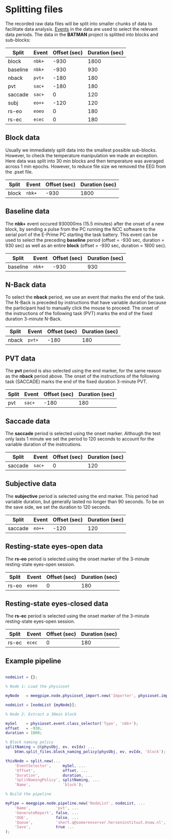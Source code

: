 Splitting files
===

The recorded raw data files will be split into smaller chunks of data to facilitate data 
analysis. [Events][events] in the data are used to select the relevant data periods. The data
in the __BATMAN__ project is splitted into blocks and sub-blocks:


Split    | Event  | Offset (sec) | Duration (sec) 
---------|--------|--------------|---------------
block    | `nbk+` | -930         | 1800
baseline | `nbk+` | -930         | 930
nback    | `pvt+` | -180         | 180
pvt      | `sac+` | -180         | 180
saccade  | `sac+` | 0            | 120
subj     | `eo++` | -120         | 120
rs-eo    | `eoeo` | 0            | 180
rs-ec    | `ecec` | 0            | 180


[events]: /+btmn/+event_selectors/README.md

## Block data

Usually we immediately split data into the smallest possible sub-blocks. However, to check 
the temperature manipulation we made an exception. Here data was split into 30 min blocks and then 
temperature was averaged across 1 min epochs. However, to reduce file size we removed the EEG
from the .pset file.

Split    | Event  | Offset (sec) | Duration (sec) 
---------|--------|--------------|---------------
block    | `nbk+` | -930         | 1800

## Baseline data

The __nbk+__ event occured 930000ms (15.5 minutes) after the onset of a new block, by sending a pulse from
the PC running the NCC software to the serial port of the E-Prime PC starting the task battery.
This event can be used to select the preceding __baseline__ period (offset = -930 sec, duration = 930 sec) 
as well as an entire __block__ (offset = -930 sec, duration = 1800 sec). 

Split    | Event  | Offset (sec) | Duration (sec) 
---------|--------|--------------|---------------
baseline | `nbk+` | -930         | 930


## N-Back data

To select the __nback__ period, we use an event that marks the end of the task. The 
N-Back is preceded by instructions that have variable duration because the participant had 
to manually click the mouse to proceed. The onset of the instructions of the following task 
(PVT) marks the end of the fixed duration 3-minute N-Back.

Split  | Event  | Offset (sec) | Duration (sec) 
-------|--------|--------------|---------------
nback  | `pvt+` | -180         | 180
  

## PVT data

The __pvt__ period is also selected using the end marker, for the 
same reason as the __nback__ period above. The onset of the instructions of the following task 
(SACCADE) marks the end of the fixed duration 3-minute PVT.

Split  | Event  | Offset (sec) | Duration (sec) 
-------|--------|--------------|---------------
pvt    | `sac+` | -180         | 180

## Saccade data

The __saccade__ period is selected using the onset marker. Although the test only lasts 1 minute we set 
the period to 120 seconds to account for the variable duration of the instrcutions.

Split   | Event  | Offset (sec) | Duration (sec) 
--------|--------|--------------|---------------
saccade | `sac+` | 0            | 120

## Subjective data

The __subjective__ period is selected using the end marker. This period had variable duration, but generally
lasted no longer than 90 seconds. To be on the save side, we set the duration to 120 seconds.

Split   | Event  | Offset (sec) | Duration (sec) 
--------|--------|--------------|---------------
saccade | `eo++` | -120            | 120



## Resting-state eyes-open data

The __rs-eo__ period is selected using the onset marker of the 3-minute 
resting-state eyes-open session. 

Split  | Event  | Offset (sec) | Duration (sec) 
-------|--------|--------------|---------------
rs-eo  | `eoeo` | 0            | 180


## Resting-state eyes-closed data

The __rs-ec__ period is selected using the onset marker of the 3-minute 
resting-state eyes-open session.  

Split  | Event  | Offset (sec) | Duration (sec) 
-------|--------|--------------|---------------
rs-ec  | `ecec` | 0            | 180


## Example pipeline

````matlab

nodeList = {};

% Node 1: Load the physioset

myNode   = meegpipe.node.physioset_import.new('Importer', physioset.import.physioset);

nodeList = [nodeList {myNode}];

% Node 2: Extract a 30min block

mySel    = physioset.event.class_selector('Type', 'nbk+');
offset   = -930;
duration = 1800;

% Block naming policy
splitNaming = @(physObj, ev, evIdx) ...
    btmn.split_files.block_naming_policy(physObj, ev, evIdx, 'block');

thisNode = split.new(...
    'EventSelector',     mySel, ...
    'Offset',            offset, ...
    'Duration',          duration, ...
    'SplitNamingPolicy', splitNaming, ...
    'Name',              'block');

% Build the pipeline

myPipe = meegpipe.node.pipeline.new('NodeList', nodeList, ...
    'Name',           'pvt', ...
    'GenerateReport', false, ...
    'OGE',            false, ...
    'Queue',          'short.q@somerenserver.herseninstituut.knaw.nl', ...
    'Save',           true ...
);

````
